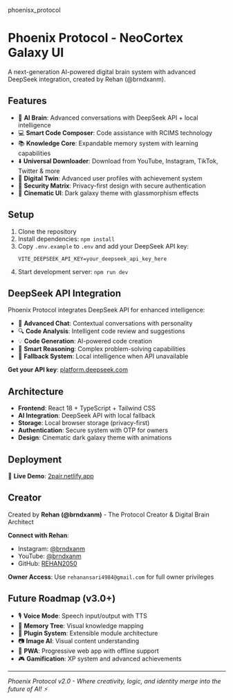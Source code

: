 phoenisx_protocol

# Phoenix Protocol - NeoCortex Galaxy UI

A next-generation AI-powered digital brain system with advanced DeepSeek integration, created by Rehan (@brndxanm).

## Features

- 🧠 **AI Brain**: Advanced conversations with DeepSeek API + local intelligence
- 💻 **Smart Code Composer**: Code assistance with RCIMS technology
- 📚 **Knowledge Core**: Expandable memory system with learning capabilities
- ⬇️ **Universal Downloader**: Download from YouTube, Instagram, TikTok, Twitter & more
- 👤 **Digital Twin**: Advanced user profiles with achievement system
- 🔐 **Security Matrix**: Privacy-first design with secure authentication
- 🎨 **Cinematic UI**: Dark galaxy theme with glassmorphism effects

## Setup

1. Clone the repository
2. Install dependencies: `npm install`
3. Copy `.env.example` to `.env` and add your DeepSeek API key:
   ```
   VITE_DEEPSEEK_API_KEY=your_deepseek_api_key_here
   ```
4. Start development server: `npm run dev`

## DeepSeek API Integration

Phoenix Protocol integrates DeepSeek API for enhanced intelligence:
- 🤖 **Advanced Chat**: Contextual conversations with personality
- 🔍 **Code Analysis**: Intelligent code review and suggestions  
- 💡 **Code Generation**: AI-powered code creation
- 🧠 **Smart Reasoning**: Complex problem-solving capabilities
- 🔄 **Fallback System**: Local intelligence when API unavailable

**Get your API key**: [platform.deepseek.com](https://platform.deepseek.com/)

## Architecture

- **Frontend**: React 18 + TypeScript + Tailwind CSS
- **AI Integration**: DeepSeek API with local fallback
- **Storage**: Local browser storage (privacy-first)
- **Authentication**: Secure system with OTP for owners
- **Design**: Cinematic dark galaxy theme with animations

## Deployment

🚀 **Live Demo**: [2pair.netlify.app](https://2pair.netlify.app)

## Creator

Created by **Rehan (@brndxanm)** - The Protocol Creator & Digital Brain Architect

**Connect with Rehan**:
- Instagram: [@brndxanm](https://instagram.com/brndxanm)
- YouTube: [@brndxanm](https://youtube.com/@brndxanm)
- GitHub: [REHAN2050](https://github.com/REHAN2050)

**Owner Access**: Use `rehanansari4984@gmail.com` for full owner privileges

## Future Roadmap (v3.0+)

- 🎙️ **Voice Mode**: Speech input/output with TTS
- 🌳 **Memory Tree**: Visual knowledge mapping
- 🔌 **Plugin System**: Extensible module architecture
- 📷 **Image AI**: Visual content understanding
- 📱 **PWA**: Progressive web app with offline support
- 🎮 **Gamification**: XP system and advanced achievements

---

*Phoenix Protocol v2.0 - Where creativity, logic, and identity merge into the future of AI! ⚡*